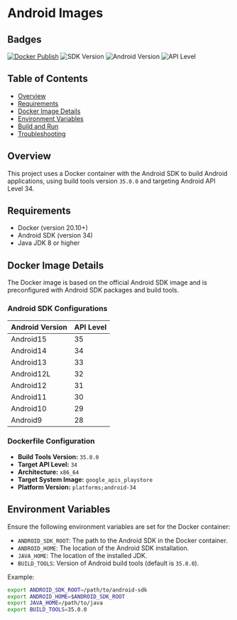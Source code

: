 # Android Images

## Badges
[![Docker Publish](https://github.com/mahmoudazaid/android-images/actions/workflows/docker-publish.yml/badge.svg?branch=main)](https://github.com/mahmoudazaid/android-images/actions/workflows/docker-publish.yml)
![SDK Version](https://img.shields.io/badge/SDK%20Version-35.0.0-blue)
![Android Version](https://img.shields.io/badge/Android%20Version-14-blue)
![API Level](https://img.shields.io/badge/API%20Level-34-blue)


## Table of Contents

- [Overview](#overview)
- [Requirements](#requirements)
- [Docker Image Details](#docker-image-details)
- [Environment Variables](#environment-variables)
- [Build and Run](#build-and-run)
- [Troubleshooting](#troubleshooting)

## Overview

This project uses a Docker container with the Android SDK to build Android applications, using build tools version `35.0.0` and targeting Android API Level 34.

## Requirements

- Docker (version 20.10+)
- Android SDK (version 34)
- Java JDK 8 or higher

## Docker Image Details

The Docker image is based on the official Android SDK image and is preconfigured with Android SDK packages and build tools.

### Android SDK Configurations

| Android Version | API Level |
|-----------------|-----------|
| Android15       | 35        |
| Android14       | 34        |
| Android13       | 33        |
| Android12L      | 32        |
| Android12       | 31        |
| Android11       | 30        |
| Android10       | 29        |
| Android9        | 28        |

### Dockerfile Configuration

- **Build Tools Version:** `35.0.0`
- **Target API Level:** `34`
- **Architecture:** `x86_64`
- **Target System Image:** `google_apis_playstore`
- **Platform Version:** `platforms;android-34`

## Environment Variables

Ensure the following environment variables are set for the Docker container:

- `ANDROID_SDK_ROOT`: The path to the Android SDK in the Docker container.
- `ANDROID_HOME`: The location of the Android SDK installation.
- `JAVA_HOME`: The location of the installed JDK.
- `BUILD_TOOLS`: Version of Android build tools (default is `35.0.0`).

Example:
```bash
export ANDROID_SDK_ROOT=/path/to/android-sdk
export ANDROID_HOME=$ANDROID_SDK_ROOT
export JAVA_HOME=/path/to/java
export BUILD_TOOLS=35.0.0
